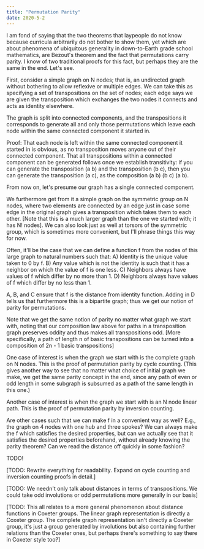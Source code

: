 ```yaml
---
title: "Permutation Parity"
date: 2020-5-2
---
```

I am fond of saying that the two theorems that laypeople do not know because curricula arbitrarily do not bother to show them, yet which are about phenomena of ubiquitous generality in down-to-Earth grade school mathematics, are Bezout's theorem and the fact that permutations carry parity. I know of two traditional proofs for this fact, but perhaps they are the same in the end. Let's see.

First, consider a simple graph on N nodes; that is, an undirected graph without bothering to allow reflexive or multiple edges. We can take this as specifying a set of transpositions on the set of nodes; each edge says we are given the transposition which exchanges the two nodes it connects and acts as identity elsewhere.

The graph is split into connected components, and the transpositions it corresponds to generate all and only those permutations which leave each node within the same connected component it started in.

Proof: That each node is left within the same connected component it started in is obvious, as no transposition moves anyone out of their connected component. That all transpositions within a connected component can be generated follows once we establish transitivity: if you can generate the transposition (a b) and the transposition (b c), then you can generate the transposition (a c), as the composition (a b) (b c) (a b).

From now on, let's presume our graph has a single connected component.

We furthermore get from it a simple graph on the symmetric group on N nodes, where two elements are connected by an edge just in case some edge in the original graph gives a transposition which takes them to each other. [Note that this is a much larger graph than the one we started with; it has N! nodes]. We can also look just as well at torsors of the symmetric group, which is sometimes more convenient, but I'll phrase things this way for now.

Often, it'll be the case that we can define a function f from the nodes of this large graph to natural numbers such that:
A) Identity is the unique value taken to 0 by f.
B) Any value which is not the identity is such that it has a neighbor on which the value of f is one less.
C) Neighbors always have values of f which differ by no more than 1.
D) Neighbors always have values of f which differ by no less than 1.

A, B, and C ensure that f is the distance from identity function. Adding in D tells us that furthermore this is a bipartite graph; thus we get our notion of parity for permutations.

Note that we get the same notion of parity no matter what graph we start with, noting that our composition law above for paths in a transposition graph preserves oddity and thus makes all transpositions odd. [More specifically, a path of length n of basic transpositions can be turned into a composition of 2n - 1 basic transpositions]

One case of interest is when the graph we start with is the complete graph on N nodes. This is the proof of permutation parity by cycle counting. (This gives another way to see that no matter what choice of initial graph we make, we get the same parity concept in the end, since any path of even or odd length in some subgraph is subsumed as a path of the same length in this one.)

Another case of interest is when the graph we start with is an N node linear path. This is the proof of permutation parity by inversion counting.

Are other cases such that we can make f in a convenient way as well? E.g., the graph on 4 nodes with one hub and three spokes? We can always make the f which satisfies the desired properties, but can we actually see that it satisfies the desired properties beforehand, without already knowing the parity theorem? Can we read the distance off quickly in some fashion?

TODO!

[TODO: Rewrite everything for readability. Expand on cycle counting and inversion counting proofs in detail.]

[TODO: We needn't only talk about distances in terms of transpositions. We could take odd involutions or odd permutations more generally in our basis]

[TODO: This all relates to a more general phenomenon about distance functions in Coxeter groups. The linear graph representation is directly a Coxeter group. The complete graph representation isn't directly a Coxeter group, it's just a group generated by involutions but also containing further relations than the Coxeter ones, but perhaps there's something to say there in Coxeter style too?]